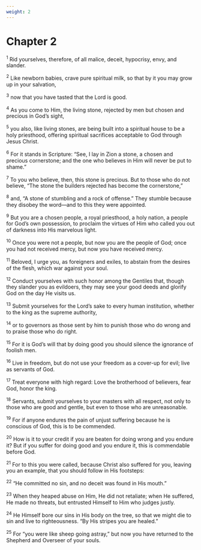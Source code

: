 ```yaml
---
weight: 2
---
```


# Chapter 2

<sup>1</sup> Rid yourselves, therefore, of all malice, deceit, hypocrisy, envy, and slander. 

<sup>2</sup> Like newborn babies, crave pure spiritual milk, so that by it you may grow up in your salvation, 

<sup>3</sup> now that you have tasted that the Lord is good. 

<sup>4</sup> As you come to Him, the living stone, rejected by men but chosen and precious in God’s sight, 

<sup>5</sup> you also, like living stones, are being built into a spiritual house to be a holy priesthood, offering spiritual sacrifices acceptable to God through Jesus Christ. 

<sup>6</sup> For it stands in Scripture: “See, I lay in Zion a stone, a chosen and precious cornerstone; and the one who believes in Him will never be put to shame.” 

<sup>7</sup> To you who believe, then, this stone is precious. But to those who do not believe, “The stone the builders rejected has become the cornerstone,” 

<sup>8</sup> and, “A stone of stumbling and a rock of offense.” They stumble because they disobey the word—and to this they were appointed. 

<sup>9</sup> But you are a chosen people, a royal priesthood, a holy nation, a people for God’s own possession, to proclaim the virtues of Him who called you out of darkness into His marvelous light. 

<sup>10</sup> Once you were not a people, but now you are the people of God; once you had not received mercy, but now you have received mercy. 

<sup>11</sup> Beloved, I urge you, as foreigners and exiles, to abstain from the desires of the flesh, which war against your soul. 

<sup>12</sup> Conduct yourselves with such honor among the Gentiles that, though they slander you as evildoers, they may see your good deeds and glorify God on the day He visits us. 

<sup>13</sup> Submit yourselves for the Lord’s sake to every human institution, whether to the king as the supreme authority, 

<sup>14</sup> or to governors as those sent by him to punish those who do wrong and to praise those who do right. 

<sup>15</sup> For it is God’s will that by doing good you should silence the ignorance of foolish men. 

<sup>16</sup> Live in freedom, but do not use your freedom as a cover-up for evil; live as servants of God. 

<sup>17</sup> Treat everyone with high regard: Love the brotherhood of believers, fear God, honor the king. 

<sup>18</sup> Servants, submit yourselves to your masters with all respect, not only to those who are good and gentle, but even to those who are unreasonable. 

<sup>19</sup> For if anyone endures the pain of unjust suffering because he is conscious of God, this is to be commended. 

<sup>20</sup> How is it to your credit if you are beaten for doing wrong and you endure it? But if you suffer for doing good and you endure it, this is commendable before God. 

<sup>21</sup> For to this you were called, because Christ also suffered for you, leaving you an example, that you should follow in His footsteps: 

<sup>22</sup> “He committed no sin, and no deceit was found in His mouth.” 

<sup>23</sup> When they heaped abuse on Him, He did not retaliate; when He suffered, He made no threats, but entrusted Himself to Him who judges justly. 

<sup>24</sup> He Himself bore our sins in His body on the tree, so that we might die to sin and live to righteousness. “By His stripes you are healed.” 

<sup>25</sup> For “you were like sheep going astray,” but now you have returned to the Shepherd and Overseer of your souls. 


